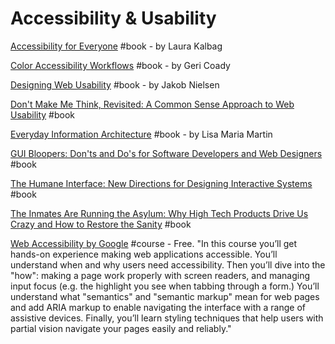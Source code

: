 # Accessibility & Usability

[Accessibility for Everyone](https://abookapart.com/products/accessibility-for-everyone) \#book - by Laura Kalbag

[Color Accessibility Workflows](https://abookapart.com/products/color-accessibility-workflows) \#book - by Geri Coady

[Designing Web Usability](https://www.goodreads.com/book/show/22149.Designing_Web_Usability) \#book - by Jakob Nielsen

[Don't Make Me Think, Revisited: A Common Sense Approach to Web Usability](https://www.goodreads.com/book/show/18197267-don-t-make-me-think-revisited) \#book

[Everyday Information Architecture](https://abookapart.com/products/everyday-information-architecture) \#book  - by Lisa Maria Martin

[GUI Bloopers: Don'ts and Do's for Software Developers and Web Designers](https://www.goodreads.com/book/show/853273.GUI_Bloopers) \#book

[The Humane Interface: New Directions for Designing Interactive Systems](https://www.goodreads.com/book/show/344726.The_Humane_Interface) \#book

[The Inmates Are Running the Asylum: Why High Tech Products Drive Us Crazy and How to Restore the Sanity](https://www.goodreads.com/book/show/44098.The_Inmates_Are_Running_the_Asylum) \#book

[Web Accessibility by Google](https://www.udacity.com/course/web-accessibility--ud891) \#course - Free. "In this course you’ll get hands-on experience making web applications accessible. You’ll understand when and why users need accessibility. Then you’ll dive into the "how": making a page work properly with screen readers, and managing input focus \(e.g. the highlight you see when tabbing through a form.\) You’ll understand what "semantics" and "semantic markup" mean for web pages and add ARIA markup to enable navigating the interface with a range of assistive devices. Finally, you’ll learn styling techniques that help users with partial vision navigate your pages easily and reliably."

